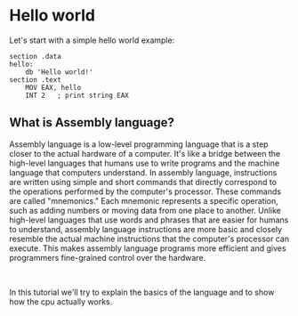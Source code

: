 # Hello world

Let's start with a simple hello world example:

```shell
section .data
hello:
    db 'Hello world!'
section .text
    MOV EAX, hello
    INT 2   ; print string EAX

```


## What is Assembly language?

Assembly language is a low-level programming language that is a step closer to the actual hardware of a computer. It's like a bridge between the high-level languages that humans use to write programs and the machine language that computers understand.
In assembly language, instructions are written using simple and short commands that directly correspond to the operations performed by the computer's processor. These commands are called "mnemonics." Each mnemonic represents a specific operation, such as adding numbers or moving data from one place to another.
Unlike high-level languages that use words and
phrases that are easier for humans to understand,
assembly language instructions are more basic and
closely resemble the actual machine instructions that
the computer's processor can execute. This makes assembly
language programs more efficient and gives programmers fine-grained control over the hardware.

<br>

In this tutorial we'll try to explain the basics of the language and to show how the cpu actually works.
